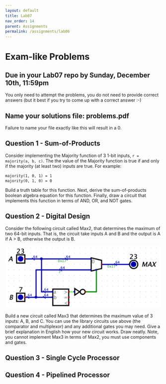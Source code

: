 ```yaml
---
layout: default
title: Lab07
nav_order: 14
parent: Assignments
permalink: /assignments/lab06
---
```


# Exam-like Problems

## Due in your Lab07 repo by Sunday, December 10th, 11:59pm

You only need to attempt the problems, you do not need to provide correct answers (but it best if you try to come up with a correct answer :-)

## Name your solutions file: problems.pdf

Failure to name your file exactly like this will result in a 0.

## Question 1 - Sum-of-Products

Consider implementing the Majority function of 3 1-bit inputs, `r = majority(a, b, c)`. The the value of the Majority function is true if and only if the majority (at least two) inputs are true. For example:

```text
majority(1, 0, 1) = 1
majority(0, 1, 0) = 0
```

Build a truth table for this function. Next, derive the sum-of-products boolean algebra equation for this function. Finally, draw a circuit that implements this function in terms of AND, OR, and NOT gates.

## Question 2 - Digital Design

Consider the following circuit called Max2, that determines the maximum of two 64-bit inputs. That is, the circuit take inputs A and B and the output is A if A > B, otherwise the output is B.

![max2](lab07-max2.png)

Build a new circuit called Max3 that determines the maximum value of 3 inputs: A, B, and C. You can use the library circuits use above (the comparator and multiplexor) and any additional gates you may need. Give a brief explanation in English how your new circuit works. Draw neatly. Note, you cannot implement Max3 in terms of Max2, you must use components and gates.



## Question 3 - Single Cycle Processor


## Question 4 - Pipelined Processor
